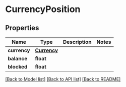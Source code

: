 # CurrencyPosition

## Properties
Name | Type | Description | Notes
------------ | ------------- | ------------- | -------------
**currency** | [**Currency**](Currency.md) |  | 
**balance** | **float** |  | 
**blocked** | **float** |  | 

[[Back to Model list]](../README.md#documentation-for-models) [[Back to API list]](../README.md#documentation-for-api-endpoints) [[Back to README]](../README.md)


